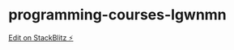 # programming-courses-lgwnmn

[Edit on StackBlitz ⚡️](https://stackblitz.com/edit/programming-courses-lgwnmn)